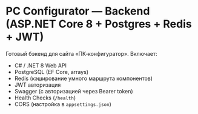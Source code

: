 # PC Configurator — Backend (ASP.NET Core 8 + Postgres + Redis + JWT)

Готовый бэкенд для сайта «ПК‑конфигуратор». Включает:
- C# / .NET 8 Web API
- PostgreSQL (EF Core, arrays)
- Redis (кэширование умного маршрута компонентов)
- JWT авторизация
- Swagger (с авторизацией через Bearer token)
- Health Checks (`/health`)
- CORS (настройка в `appsettings.json`)